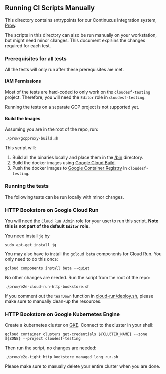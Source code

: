 ## Running CI Scripts Manually

This directory contains entrypoints for our Continuous Integration system, [Prow](https://github.com/kubernetes/test-infra/tree/master/prow).

The scripts in this directory can also be run manually on your workstation,
but might need minor changes.
This document explains the changes required for each test.

### Prerequisites for all tests

All the tests will only run after these prerequisites are met.

#### IAM Permissions

Most of the tests are hard-coded to only work on the `cloudesf-testing` project.
Therefore, you will need the `Editor` role in `cloudesf-testing`.

Running the tests on a separate GCP project is not supported yet.

#### Build the Images

Assuming you are in the root of the repo, run:

```shell script
./prow/gcpproxy-build.sh
```

This script will:

1) Build all the binaries locally and place them in the [/bin](../bin) directory.
2) Build the docker images using [Google Cloud Build](https://cloud.google.com/cloud-build/).
3) Push the docker images to [Google Container Registry](https://cloud.google.com/container-registry/) in `cloudesf-testing`.

### Running the tests

The following tests can be run locally with minor changes.

### HTTP Bookstore on Google Cloud Run

You will need the `Cloud Run Admin` role for your user to run this script.
**Note this is not part of the default `Editor` role.**

You need install `jq` by
```shell script
sudo apt-get install jq
```

You may also have to install the
`gcloud beta` components for Cloud Run. You only need to do this once:

```shell script
gcloud components install beta --quiet
```

No other changes are needed. Run the script from the root of the repo:

```shell script
./prow/e2e-cloud-run-http-bookstore.sh
```

If you comment out the `tearDown` function in [cloud-run/deploy.sh](../tests/e2e/scripts/cloud-run/deploy.sh),
please make sure to manually clean-up the resources.

### HTTP Bookstore on Google Kubernetes Engine

Create a kubernetes cluster on [GKE](https://cloud.google.com/kubernetes-engine/).
Connect to the cluster in your shell:

```shell script
gcloud container clusters get-credentials ${CLUSTER_NAME} --zone ${ZONE} --project cloudesf-testing
```

Then run the script, no changes are needed:

```shell script
./prow/e2e-tight_http_bookstore_managed_long_run.sh
```

Please make sure to manually delete your entire cluster when you are done.